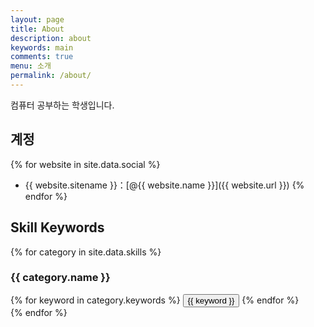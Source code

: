```yaml
---
layout: page
title: About
description: about
keywords: main
comments: true
menu: 소개
permalink: /about/
---
```


컴퓨터  공부하는 학생입니다.

## 계정

{% for website in site.data.social %}
* {{ website.sitename }}：[@{{ website.name }}]({{ website.url }})
{% endfor %}

## Skill Keywords

{% for category in site.data.skills %}
### {{ category.name }}
<div class="btn-inline">
{% for keyword in category.keywords %}
<button class="btn btn-outline" type="button">{{ keyword }}</button>
{% endfor %}
</div>
{% endfor %}
